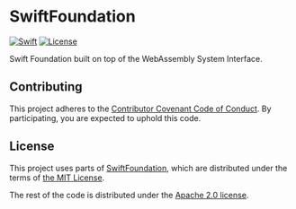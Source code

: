 # SwiftFoundation

[![Swift](https://img.shields.io/badge/swift-5.1-orange.svg?style=flat)](https://developer.apple.com/swift/)
[![License](https://img.shields.io/badge/license-MIT-71787A.svg)](https://tldrlegal.com/license/mit-license)

Swift Foundation built on top of the WebAssembly System Interface.

## Contributing

This project adheres to the [Contributor Covenant Code of
Conduct](/CODE_OF_CONDUCT.md). By participating, you are expected to uphold this code.

## License

This project uses parts of [SwiftFoundation](https://github.com/PureSwift/SwiftFoundation), which
are distributed under the terms of [the MIT License](/SwiftFoundation-LICENSE).

The rest of the code is distributed under the [Apache 2.0 license](/LICENSE).
